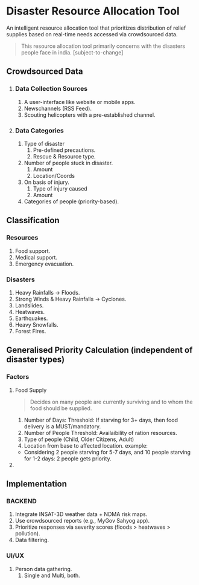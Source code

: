 # Disaster Resource Allocation Tool

An intelligent resource allocation tool that prioritizes distribution of relief supplies based on real-time needs accessed via crowdsourced data.

> This resource allocation tool primarily concerns with the disasters people face in india. [subject-to-change]

## Crowdsourced Data
1. ### Data Collection Sources
    1. A user-interface like website or mobile apps.
    2. Newschannels (RSS Feed).
    3. Scouting helicopters with a pre-established channel.

2. ### Data Categories
    1. Type of disaster
        1. Pre-defined precautions.
        2. Rescue & Resource type.
    2. Number of people stuck in disaster.
        1. Amount
        2. Location/Coords
    3. On basis of injury.
        1. Type of injury caused
        2. Amount
    4. Categories of people (priority-based).

## Classification
### Resources
1. Food support.
2. Medical support.
3. Emergency evacuation.

### Disasters
1. Heavy Rainfalls -> Floods.
2. Strong Winds & Heavy Rainfalls -> Cyclones.
3. Landslides.
4. Heatwaves.
5. Earthquakes.
6. Heavy Snowfalls.
7. Forest Fires.

## Generalised Priority Calculation (independent of disaster types)
### Factors
1. Food Supply
    > Decides on many people are currently surviving and to whom the food should be supplied.
    1. Number of Days:
        Threshold: If starving for 3+ days, then food delivery is a MUST/mandatory.
    2. Number of People
    Threshold: Availaibility of ration resources.
    3. Type of people (Child, Older Citizens, Adult)
    3. Location from base to affected location.
    example: 
    - Considering 2 people starving for 5-7 days, and 10 people starving for 1-2 days: 2 people gets priority.
    
2. 

## Implementation
### BACKEND
1. Integrate INSAT-3D weather data + NDMA risk maps.
2. Use crowdsourced reports (e.g., MyGov Sahyog app).
3. Prioritize responses via severity scores (floods > heatwaves > pollution).
4. Data filtering.

### UI/UX
1. Person data gathering.
    1. Single and Multi, both.